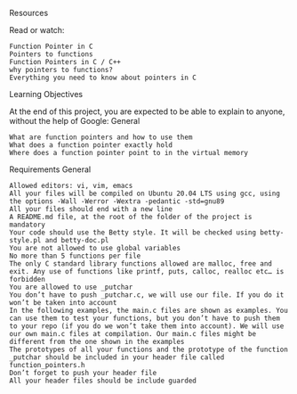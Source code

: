 
Resources

Read or watch:

    Function Pointer in C
    Pointers to functions
    Function Pointers in C / C++
    why pointers to functions?
    Everything you need to know about pointers in C

Learning Objectives

At the end of this project, you are expected to be able to explain to anyone, without the help of Google:
General

    What are function pointers and how to use them
    What does a function pointer exactly hold
    Where does a function pointer point to in the virtual memory

Requirements
General

    Allowed editors: vi, vim, emacs
    All your files will be compiled on Ubuntu 20.04 LTS using gcc, using the options -Wall -Werror -Wextra -pedantic -std=gnu89
    All your files should end with a new line
    A README.md file, at the root of the folder of the project is mandatory
    Your code should use the Betty style. It will be checked using betty-style.pl and betty-doc.pl
    You are not allowed to use global variables
    No more than 5 functions per file
    The only C standard library functions allowed are malloc, free and exit. Any use of functions like printf, puts, calloc, realloc etc… is forbidden
    You are allowed to use _putchar
    You don’t have to push _putchar.c, we will use our file. If you do it won’t be taken into account
    In the following examples, the main.c files are shown as examples. You can use them to test your functions, but you don’t have to push them to your repo (if you do we won’t take them into account). We will use our own main.c files at compilation. Our main.c files might be different from the one shown in the examples
    The prototypes of all your functions and the prototype of the function _putchar should be included in your header file called function_pointers.h
    Don’t forget to push your header file
    All your header files should be include guarded


